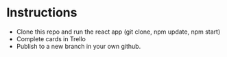 # Instructions

- Clone this repo and run the react app (git clone, npm update, npm start)
- Complete cards in Trello
- Publish to a new branch in your own github. 
